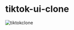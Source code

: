 # tiktok-ui-clone

![tiktokclone](https://user-images.githubusercontent.com/98440814/229259671-20a10c9b-cf7a-4733-af1c-2ee2d67d0cf9.png)
